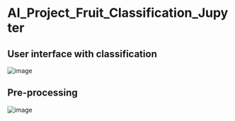 # AI_Project_Fruit_Classification_Jupyter
## User interface with classification
![image](https://github.com/XoXoTheFrozenFox/AI_Project_Fruit_Classification_Jupyter/assets/104361159/f3c293a9-ab5e-4646-ac2a-564648235d4d)
## Pre-processing
![image](https://github.com/XoXoTheFrozenFox/AI_Project_Fruit_Classification_Jupyter/assets/104361159/a02774de-b6ab-4265-b92f-3375dd6270ce)




